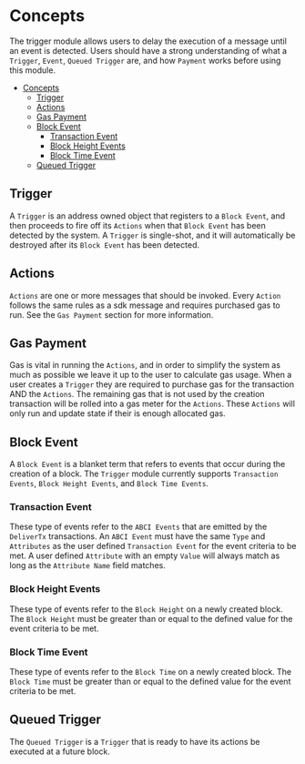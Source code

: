 <!--
order: 1
-->

# Concepts
The trigger module allows users to delay the execution of a message until an event is detected. Users should have a strong understanding of what a `Trigger`, `Event`, `Queued Trigger` are, and how `Payment` works before using this module.

<!-- TOC -->
- [Concepts](#concepts)
  - [Trigger](#trigger)
  - [Actions](#actions)
  - [Gas Payment](#gas-payment)
  - [Block Event](#block-event)
    - [Transaction Event](#transaction-event)
    - [Block Height Events](#block-height-events)
    - [Block Time Event](#block-time-event)
  - [Queued Trigger](#queued-trigger)



## Trigger
A `Trigger` is an address owned object that registers to a `Block Event`, and then proceeds to fire off its `Actions` when that `Block Event` has been detected by the system. A `Trigger` is single-shot, and it will automatically be destroyed after its `Block Event` has been detected.

## Actions
`Actions` are one or more messages that should be invoked. Every `Action` follows the same rules as a sdk message and requires purchased gas to run. See the `Gas Payment` section for more information.

## Gas Payment
Gas is vital in running the `Actions`, and in order to simplify the system as much as possible we leave it up to the user to calculate gas usage. When a user creates a `Trigger` they are required to purchase gas for the transaction AND the `Actions`. The remaining gas that is not used by the creation transaction will be rolled into a gas meter for the `Actions`. These `Actions` will only run and update state if their is enough allocated gas.

## Block Event
A `Block Event` is a blanket term that refers to events that occur during the creation of a block. The `Trigger` module currently supports `Transaction Events`, `Block Height Events`, and `Block Time Events`. 

### Transaction Event
These type of events refer to the `ABCI Events` that are emitted by the `DeliverTx` transactions. An `ABCI Event` must have the same `Type` and `Attributes` as the user defined `Transaction Event` for the event criteria to be met. A user defined `Attribute` with an empty `Value` will always match as long as the `Attribute Name` field matches.

### Block Height Events
These type of events refer to the `Block Height` on a newly created block. The `Block Height` must be greater than or equal to the defined value for the event criteria to be met.

### Block Time Event
These type of events refer to the `Block Time` on a newly created block. The `Block Time` must be greater than or equal to the defined value for the event criteria to be met.

## Queued Trigger
The `Queued Trigger` is a `Trigger` that is ready to have its actions be executed at a future block.
